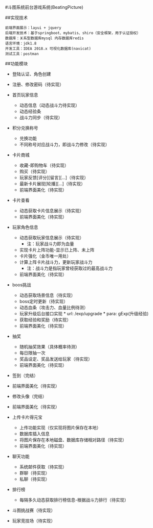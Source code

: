 #斗图系统前台游戏系统(BeatingPicture)

##实现技术
````
前端界面展示：layui + jquery
后端开发技术：基于springboot、mybatis、shiro（安全框架，用于认证授权）
数据库：关系型数据库mysql 内存数据库redis
语言环境：jdk1.8
开发工具：IDEA 2018.x 可视化数据库(navicat)
测试工具：postman
````

##功能模块

* 登陆认证、角色创建

* 注册、修改密码（待实现）

* 首页玩家信息
  * 动态信息（动态战斗力待实现）
  * 动态经验条
  * 战斗力同步（待实现）
  
* 积分兑换称号
  * 兑换功能
  * 不同称号对应战斗力，即战斗力修改（待实现）

* 卡片商城
  * 收藏-即购物车（待实现）
  * 购买（待实现）
  * 玩家反馈[评分][留言][...]（待实现）
  * 最新卡片展现[轮播][...]（待实现）
  * 前端界面美化（待实现）
  
* 卡片查看
  * 动态获取卡片信息展示（待实现）
  * 前端界面美化（待实现）

* 玩家角色信息
  * 动态获取玩家信息展示（待实现）
    * 注：玩家战斗力即为血量
  * 实现卡片上阵功能-显示已上阵、未上阵
  * 卡片强化（金币唯一用处）
  * 计算上阵卡片战斗力，更新玩家战斗力
    * 注：战斗力是指玩家曾经获取过的最高战斗力
  * 前端界面美化（待实现）

* boos挑战
  * 动态获取场景信息（待实现）
  * boss定时更新（待实现）
  * 动态血条（攻击力、血量比例待测）
  * 玩家升级后台接口实现
        * url: /exp/upgrade
        * para: gExp(升级经验)
  * 获取经验和奖励（待实现）
  * 前端界面美化（待实现）
 
* 抽奖
  * 随机抽奖效果（具体概率待测）
  * 每日限抽一次
  * 奖品设定、奖品发送给玩家（待实现）
  * 前端界面美化（待实现）
  
* 签到（完结）
 * 前端界面美化（待实现）
 
* 修改头像（完结）
 * 前端界面美化（待实现）

* 上传卡片得元宝
  * 上传功能实现（仅实现将图片保存在本地）
  * 数据库插入信息
  * 将图片保存在本地磁盘、数据库存储相对路径（待实现）
  * 前端界面美化（待实现）
  
* 聊天功能
  * 系统邮件获取（待实现）
  * 群聊（待实现）
  * 私聊（待实现）
  
* 排行榜
  * 每隔多久动态获取排行榜信息-根据战斗力排行（待实现）

* 斗图挑战赛（待实现）
* 玩家竞技场（待实现）
  